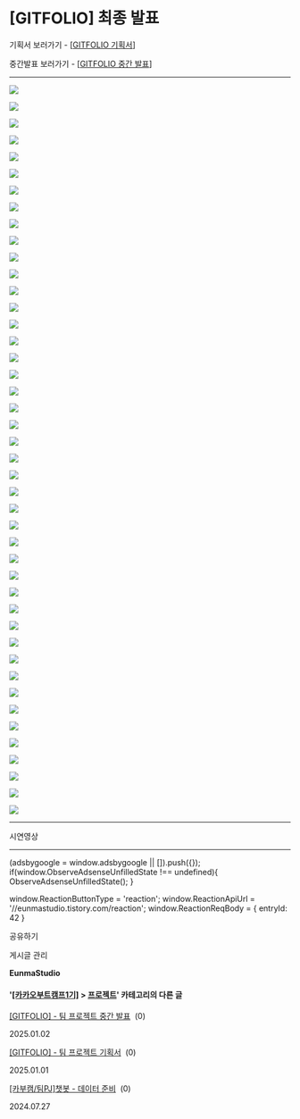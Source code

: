 
# [GITFOLIO] 최종 발표

기획서 보러가기 - \[[GITFOLIO 기획서](https://eunmastudio.tistory.com/40)\]

중간발표 보러가기 - \[[GITFOLIO 중간 발표](https://eunmastudio.tistory.com/41)\]

* * *

![](https://blog.kakaocdn.net/dn/9QPlb/btsLwq0AmIk/cwJKo7etTMderqUn8C4iFk/img.jpg)

![](https://blog.kakaocdn.net/dn/Nu2VW/btsLvMbVMqt/L7IDyvi4IAOZYK37KOCxM0/img.jpg)

![](https://blog.kakaocdn.net/dn/bGSvtO/btsLw10csvW/Lf3snqpQrkX7uTaOUX7EEk/img.jpg)

![](https://blog.kakaocdn.net/dn/xVIOq/btsLywkBrHM/odBl3U8FaOyd2A0KCb23JK/img.jpg)

![](https://blog.kakaocdn.net/dn/pImwG/btsLx0TLdcA/Faz0QjKhkv5DnGDO5l2eZ1/img.jpg)

![](https://blog.kakaocdn.net/dn/bSPiYD/btsLxlc42Gm/KK0l6KszYJ3lNKaAgSaLRk/img.jpg)

![](https://blog.kakaocdn.net/dn/nbSE5/btsLxGH1rWP/H5r0kxSkMkzxBvcllVuMCk/img.jpg)

![](https://blog.kakaocdn.net/dn/VHW6I/btsLx9b0eWg/IpOSmzaBGcJCWnEHCTWWgk/img.jpg)

![](https://blog.kakaocdn.net/dn/cUH3KL/btsLxq6rnir/YFPgbKSR7O865KFJh9JmA0/img.jpg)

![](https://blog.kakaocdn.net/dn/uWxVl/btsLxFJg89T/X0ILpeuTt0YuiqYCFbDV9K/img.jpg)

![](https://blog.kakaocdn.net/dn/bvhAFK/btsLxGuwZzs/1vZblZ55nlQ1dQzHTl3kw1/img.jpg)

![](https://blog.kakaocdn.net/dn/byRdz5/btsLxrK6RhI/pDQkgk14bJ3fXcv4xEKQc1/img.jpg)

![](https://blog.kakaocdn.net/dn/SH8Dj/btsLv7NGmd6/p9Efc5rlKFkTXnklpvixLK/img.jpg)

![](https://blog.kakaocdn.net/dn/U03Rc/btsLwMhX7l2/Kh9L0DtJTBgqyMkuwBf9i0/img.jpg)

![](https://blog.kakaocdn.net/dn/cgfNqf/btsLw0UCzct/77FOrRvPbtwwUnglwY3dzk/img.jpg)

![](https://blog.kakaocdn.net/dn/K32wK/btsLxq6rnkt/ybQ620keewF5QF95Mji9bK/img.jpg)

![](https://blog.kakaocdn.net/dn/SL19H/btsLwMoDLxd/oknW2AeHyp0F1KragGfzbk/img.jpg)

![](https://blog.kakaocdn.net/dn/ULgFj/btsLw2ERBeG/uGqDgU4GnC504QWTjWkc40/img.jpg)

![](https://blog.kakaocdn.net/dn/GL9wp/btsLwmRrRUp/ikl4Po1w2EhBEo0U9qMNrk/img.jpg)

![](https://blog.kakaocdn.net/dn/t7p03/btsLw4Jo1A6/8fkaQLtICtKEzsFO2tM7u1/img.jpg)

![](https://blog.kakaocdn.net/dn/bXiAbs/btsLxDkfyxG/OZEqfhe3f3HSR9w2eNfNlK/img.jpg)

![](https://blog.kakaocdn.net/dn/cfidZA/btsLwFQGFHy/Tw3QcNKDbGNlAb5uFTve6K/img.jpg)

![](https://blog.kakaocdn.net/dn/ADKFM/btsLyEbLTWs/puFv60tO5xVPW2CVtYy7q1/img.jpg)

![](https://blog.kakaocdn.net/dn/RmCJi/btsLxugMbMD/9K0AT3YM4ZlfFFBU85VtBK/img.jpg)

![](https://blog.kakaocdn.net/dn/PgfbK/btsLx5tWvr1/8Q7iLCnqzUSKMX1Dh5zz71/img.jpg)

![](https://blog.kakaocdn.net/dn/pdXdB/btsLvUOAMk7/BmHnVTYXfOL8dZ90AMcTE0/img.jpg)

![](https://blog.kakaocdn.net/dn/7T6DU/btsLxiHo8ma/7WVMAWO6bWVq8BfjWJVxX0/img.jpg)

![](https://blog.kakaocdn.net/dn/ceZ9KG/btsLwuIzUnN/Ro2ov66KklrLRTGgKzWT71/img.jpg)

![](https://blog.kakaocdn.net/dn/vss7A/btsLx5tWvxf/dtqiAWaTakpdRkk7znGyj0/img.jpg)

![](https://blog.kakaocdn.net/dn/c0OUAF/btsLx6fjS8X/34lSaairGeKtAlPuGmlrMk/img.jpg)

![](https://blog.kakaocdn.net/dn/bS4wPB/btsLwH8Qmbz/HIxs4GoG9p6w2NiJszfpkk/img.jpg)

![](https://blog.kakaocdn.net/dn/MbJuU/btsLw3cFc4H/mxjyfyj7FPgOkINZYisoRk/img.jpg)

![](https://blog.kakaocdn.net/dn/diMoBs/btsLwZ2rQhE/UUkYjZ0bnSWGEU9fsWo8EK/img.jpg)

![](https://blog.kakaocdn.net/dn/IX8XW/btsLv8Tn2DS/hNnaDS7PAJt514nC95xGN0/img.jpg)

![](https://blog.kakaocdn.net/dn/PrxrK/btsLyt2vF4e/rasId9ktmtUxInvSiQqUp0/img.jpg)

![](https://blog.kakaocdn.net/dn/b9J7Sd/btsLv9xTfVv/KLDb7t2rHXVN0Vrb2ggPp1/img.jpg)

![](https://blog.kakaocdn.net/dn/uh987/btsLxkLZAUk/BhunKPAkR6BQ64kyvKnuYk/img.jpg)

![](https://blog.kakaocdn.net/dn/bFOEAm/btsLxEi73co/PdXLQw7Z3KmtLRQ02Yb0yK/img.jpg)

![](https://blog.kakaocdn.net/dn/X14zT/btsLx4V51bY/VPeAURnyELAnOKtgjLtK1K/img.jpg)

![](https://blog.kakaocdn.net/dn/reTaV/btsLw0mOsyJ/xgX4pQqoAWvgWf77FjCN40/img.jpg)

![](https://blog.kakaocdn.net/dn/c4j50d/btsLwcO0eRr/pb0CCoDAafDfr7k1aHzEm1/img.jpg)

![](https://blog.kakaocdn.net/dn/cE274k/btsLv6Vxsm2/WGAxFtoCr2Kehu3I9vrGG1/img.jpg)

![](https://blog.kakaocdn.net/dn/242mJ/btsLwINfRFs/gkQPubZeeswL4Rx6SQKHEK/img.jpg)

![](https://blog.kakaocdn.net/dn/ZJsdq/btsLw3w2SDc/RchQ71OMDHpRmGkpmCdVgK/img.jpg)

* * *

시연영상

* * *

(adsbygoogle = window.adsbygoogle || \[\]).push({}); if(window.ObserveAdsenseUnfilledState !== undefined){ ObserveAdsenseUnfilledState(); }

window.ReactionButtonType = 'reaction'; window.ReactionApiUrl = '//eunmastudio.tistory.com/reaction'; window.ReactionReqBody = { entryId: 42 }

공유하기

게시글 관리

**EunmaStudio**

#### '[\[카카오부트캠프1기\]](/category/%5B%EC%B9%B4%EC%B9%B4%EC%98%A4%EB%B6%80%ED%8A%B8%EC%BA%A0%ED%94%841%EA%B8%B0%5D) > [프로젝트](/category/%5B%EC%B9%B4%EC%B9%B4%EC%98%A4%EB%B6%80%ED%8A%B8%EC%BA%A0%ED%94%841%EA%B8%B0%5D/%ED%94%84%EB%A1%9C%EC%A0%9D%ED%8A%B8)' 카테고리의 다른 글

[\[GITFOLIO\] - 팀 프로젝트 중간 발표](/41)  (0)

2025.01.02

[\[GITFOLIO\] - 팀 프로젝트 기획서](/40)  (0)

2025.01.01

[\[카부캠/팀PJ\]챗봇 - 데이터 준비](/3)  (0)

2024.07.27
            